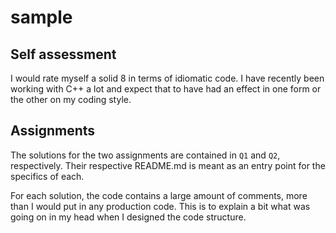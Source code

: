 # sample

## Self assessment

I would rate myself a solid 8 in terms of idiomatic code. I have recently been working with C++ a lot and expect that to have had an effect in one form or the other on my coding style.


## Assignments

The solutions for the two assignments are contained in `Q1` and `Q2`, respectively. Their respective README.md is meant as an entry point for the specifics of each.

For each solution, the code contains a large amount of comments, more than I would put in any production code. This is to explain a bit what was going on in my head when I designed the code structure.

